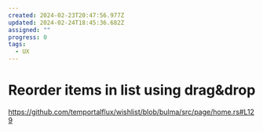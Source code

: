 ```yaml
---
created: 2024-02-23T20:47:56.977Z
updated: 2024-02-24T18:45:36.682Z
assigned: ""
progress: 0
tags:
  - UX
---
```


# Reorder items in list using drag&drop

https://github.com/temportalflux/wishlist/blob/bulma/src/page/home.rs#L129
